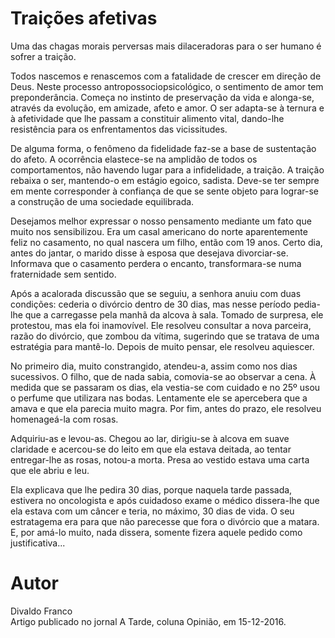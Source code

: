 # Traições afetivas

Uma das chagas morais perversas mais dilaceradoras para o ser humano é sofrer a traição.

Todos nascemos e renascemos com a fatalidade de crescer em direção de Deus. Neste processo antropossociopsicológico, o sentimento de amor tem preponderância. Começa no instinto de preservação da vida e alonga-se, através da evolução, em amizade, afeto e amor. O ser adapta-se à ternura e à afetividade que lhe passam a constituir alimento vital, dando-lhe resistência para os enfrentamentos das vicissitudes.

De alguma forma, o fenômeno da fidelidade faz-se a base de sustentação do afeto. A ocorrência elastece-se na amplidão de todos os comportamentos, não havendo lugar para a infidelidade, a traição. A traição rebaixa o ser, mantendo-o em estágio egoico, sadista. Deve-se ter sempre em mente corresponder à confiança de que se sente objeto para lograr-se a construção de uma sociedade equilibrada.

Desejamos melhor expressar o nosso pensamento mediante um fato que muito nos sensibilizou. Era um casal americano do norte aparentemente feliz no casamento, no qual nascera um filho, então com 19 anos. Certo dia, antes do jantar, o marido disse à esposa que desejava divorciar-se. Informava que o casamento perdera o encanto, transformara-se numa fraternidade sem sentido.

Após a acalorada discussão que se seguiu, a senhora anuiu com duas condições: cederia o divórcio dentro de 30 dias, mas nesse período pedia-lhe que a carregasse pela manhã da alcova à sala. Tomado de surpresa, ele protestou, mas ela foi inamovível. Ele resolveu consultar a nova parceira, razão do divórcio, que zombou da vítima, sugerindo que se tratava de uma estratégia para mantê-lo. Depois de muito pensar, ele resolveu aquiescer.

No primeiro dia, muito constrangido, atendeu-a, assim como nos dias sucessivos. O filho, que de nada sabia, comovia-se ao observar a cena. À medida que se passaram os dias, ela vestia-se com cuidado e no 25º usou o perfume que utilizara nas bodas. Lentamente ele se apercebera que a amava e que ela parecia muito magra. Por fim, antes do prazo, ele resolveu homenageá-la com rosas.

Adquiriu-as e levou-as. Chegou ao lar, dirigiu-se à alcova em suave claridade e acercou-se do leito em que ela estava deitada, ao tentar entregar-lhe as rosas, notou-a morta. Presa ao vestido estava uma carta que ele abriu e leu.

Ela explicava que lhe pedira 30 dias, porque naquela tarde passada, estivera no oncologista e após cuidadoso exame o médico dissera-lhe que ela estava com um câncer e teria, no máximo, 30 dias de vida. O seu estratagema era para que não parecesse que fora o divórcio que a matara. E, por amá-lo muito, nada dissera, somente fizera aquele pedido como justificativa...


# Autor
Divaldo Franco   
Artigo publicado no jornal A Tarde, coluna Opinião, em 15-12-2016.
